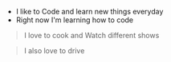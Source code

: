 * I like to Code and learn new things everyday
* Right now I'm learning how to code

> I love to cook and Watch different shows 

> I also love to drive
